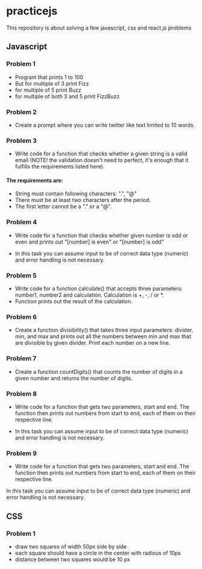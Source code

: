 # practicejs

This repository is about solving a few javascript, css and react.js problems

## Javascript

### Problem 1

- Program that prints 1 to 100
- But for multiple of 3 print Fizz
- for multiple of 5 print Buzz
- for multiple of both 3 and 5 print FizzBuzz

### Problem 2

- Create a prompt where you can write twitter like text limited to 10 words.

### Problem 3

- Write code for a function that checks whether a given string is a valid email (NOTE! the validation doesn't need to perfect, it's enough that it fulfills the requirements listed here).

#### The requirements are:

- String must contain following characters: ".", "@"
- There must be at least two characters after the period.
- The first letter cannot be a "." or a "@".

### Problem 4

- Write code for a function that checks whether given number is odd or even and prints out "[number] is even" or "[number] is odd"

* In this task you can assume input to be of correct data type (numeric) and error handling is not necessary.

### Problem 5

- Write code for a function calculate() that accepts three parameters: number1, number2 and calculation. Calculation is +, -, / or \*.
- Function prints out the result of the calculation.

### Problem 6

- Create a function divisibility() that takes three input parameters: divider, min, and max and prints out all the numbers between min and max that are divisible by given divider. Print each number on a new line.

### Problem 7

- Create a function countDigits() that counts the number of digits in a given number and returns the number of digits.

### Problem 8

- Write code for a function that gets two parameters, start and end. The function then prints out numbers from start to end, each of them on their respective line.

- In this task you can assume input to be of correct data type (numeric) and error handling is not necessary.

### Problem 9
- Write code for a function that gets two parameters, start and end. The function then prints out numbers from start to end, each of them on their respective line.

In this task you can assume input to be of correct data type (numeric) and error handling is not necessary.

## CSS

### Problem 1

- draw two squares of width 50px side by side
- each square should have a circle in the center with radious of 10px
- distance between two squares would be 10 px
